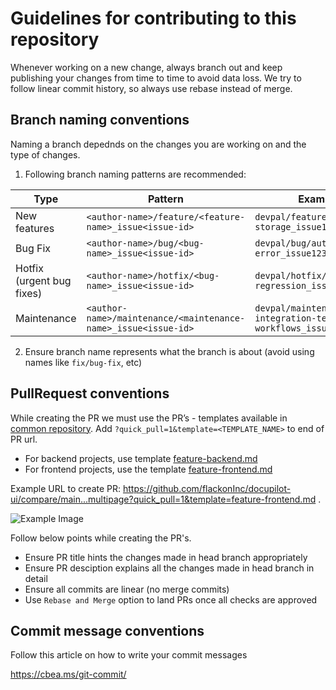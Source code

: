 # Guidelines for contributing to this repository

Whenever working on a new change, always branch out and keep publishing your changes from time to time to avoid data loss.
We try to follow linear commit history, so always use rebase instead of merge.

## Branch naming conventions

Naming a branch depednds on the changes you are working on and the type of changes.

1. Following branch naming patterns are recommended:

| Type | Pattern | Example |
|------|---------|---------|
| New features | `<author-name>/feature/<feature-name>_issue<issue-id>` | `devpal/feature/intorduce-storage_issue122` |
| Bug Fix | `<author-name>/bug/<bug-name>_issue<issue-id>` | `devpal/bug/auth-error_issue123` |
| Hotfix (urgent bug fixes) | `<author-name>/hotfix/<bug-name>_issue<issue-id>` | `devpal/hotfix/docusign-regression_issue124` |
| Maintenance | `<author-name>/maintenance/<maintenance-name>_issue<issue-id>` | `devpal/maintenance/run-integration-tests-in-workflows_issue125` |

2. Ensure branch name represents what the branch is about (avoid using names like `fix/bug-fix`, etc)


## PullRequest conventions

While creating the PR we must use the PR’s - templates available in [common repository](https://github.com/flackonInc/.github/tree/main/PULL_REQUEST_TEMPLATE).
Add `?quick_pull=1&template=<TEMPLATE_NAME>` to end of PR url.

* For backend projects, use template [feature-backend.md](https://github.com/flackonInc/.github/blob/main/PULL_REQUEST_TEMPLATE/feature-frontend.md)
* For frontend projects, use the template [feature-frontend.md](https://github.com/flackonInc/.github/blob/main/PULL_REQUEST_TEMPLATE/feature-frontend.md) </br>

Example URL to create PR: https://github.com/flackonInc/docupilot-ui/compare/main...multipage?quick_pull=1&template=feature-frontend.md .</br>

![Example Image](https://github.com/flackonInc/.github/blob/main/MEDIA/example_pr_img.png)</br>


Follow below points while creating the PR's.

* Ensure PR title hints the changes made in head branch appropriately
* Ensure PR desciption explains all the changes made in head branch in detail
* Ensure all commits are linear (no merge commits)
* Use `Rebase and Merge` option to land PRs once all checks are approved


## Commit message conventions

Follow this article on how to write your commit messages

https://cbea.ms/git-commit/
